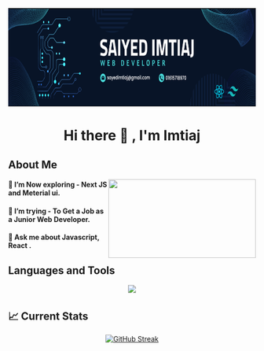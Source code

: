 <img src="https://raw.githubusercontent.com/saiyedimtiaj/saiyedimtiaj/main/assets/banner.PNG" width="100%" height="200">

# <p align="center">Hi there 👋 , I'm Imtiaj</p>

## About Me


<!-- - 🔭 I’m currently working on ... -->


<div align="left">
<a><img align="right" src="https://miro.medium.com/v2/resize:fit:4800/format:webp/1*yw0TnheAGN-LPneDaTlaxw.gif" width="300" height="160"/></a>
</div>


#### 🌱  I’m Now exploring - Next JS and Meterial ui.

#### 🤔 I’m trying - To Get a Job as a Junior Web Developer.
#### 💬 Ask me about Javascript, React .

## Languages and Tools 

<p align="center">
  <a href="https://skillicons.dev">
    <img src="https://skillicons.dev/icons?i=html,css,tailwind,bootstrap,javascript,react,firebase,nodejs,express,mongodb,nextjs,materialui,git,vscode,figma" />
  </a>
</p>

## 📈 Current Stats
<p align="center"> <a href="https://git.io/streak-stats"><img src="https://github-readme-streak-stats.herokuapp.com?user=saiyedimtiaj&theme=shadow-blue&hide_border=true" alt="GitHub Streak" /></a></p>
